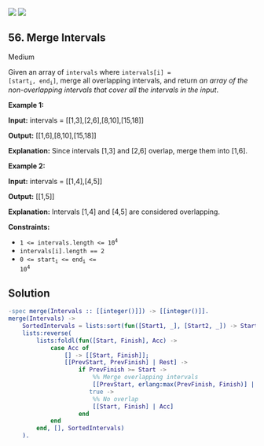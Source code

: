 [![](https://img.shields.io/github/stars/javadev/LeetCode-in-All?label=Stars&style=flat-square)](https://github.com/javadev/LeetCode-in-All)
[![](https://img.shields.io/github/forks/javadev/LeetCode-in-All?label=Fork%20me%20on%20GitHub%20&style=flat-square)](https://github.com/javadev/LeetCode-in-All/fork)

## 56\. Merge Intervals

Medium

Given an array of `intervals` where <code>intervals[i] = [start<sub>i</sub>, end<sub>i</sub>]</code>, merge all overlapping intervals, and return _an array of the non-overlapping intervals that cover all the intervals in the input_.

**Example 1:**

**Input:** intervals = \[\[1,3],[2,6],[8,10],[15,18]]

**Output:** [[1,6],[8,10],[15,18]]

**Explanation:** Since intervals [1,3] and [2,6] overlap, merge them into [1,6].

**Example 2:**

**Input:** intervals = \[\[1,4],[4,5]]

**Output:** [[1,5]]

**Explanation:** Intervals [1,4] and [4,5] are considered overlapping.

**Constraints:**

*   <code>1 <= intervals.length <= 10<sup>4</sup></code>
*   `intervals[i].length == 2`
*   <code>0 <= start<sub>i</sub> <= end<sub>i</sub> <= 10<sup>4</sup></code>

## Solution

```erlang
-spec merge(Intervals :: [[integer()]]) -> [[integer()]].
merge(Intervals) ->
    SortedIntervals = lists:sort(fun([Start1, _], [Start2, _]) -> Start1 =< Start2 end, Intervals),
    lists:reverse(
        lists:foldl(fun([Start, Finish], Acc) ->
            case Acc of
                [] -> [[Start, Finish]];
                [[PrevStart, PrevFinish] | Rest] ->
                    if PrevFinish >= Start ->
                        %% Merge overlapping intervals
                        [[PrevStart, erlang:max(PrevFinish, Finish)] | Rest];
                       true ->
                        %% No overlap
                        [[Start, Finish] | Acc]
                    end
            end
        end, [], SortedIntervals)
    ).
```